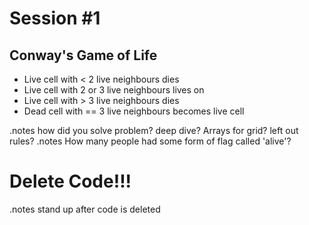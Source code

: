 <!SLIDE bullets incremental>

# Session #1
## Conway's Game of Life

- Live cell with < 2 live neighbours dies
- Live cell with 2 or 3 live neighbours lives on
- Live cell with > 3 live neighbours dies
- Dead cell with == 3 live neighbours becomes live cell

.notes how did you solve problem? deep dive? Arrays for grid? left out rules?
.notes How many people had some form of flag called 'alive'?


<!SLIDE bullets incremental>

# Delete Code!!!

.notes stand up after code is deleted

